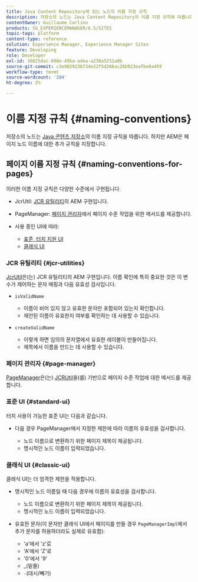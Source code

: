 ```yaml
---
title: Java Content Repository에 있는 노드의 이름 지정 규칙
description: 저장소의 노드는 Java Content Repository의 이름 지정 규칙에 따릅니다
contentOwner: Guillaume Carlino
products: SG_EXPERIENCEMANAGER/6.5/SITES
topic-tags: platform
content-type: reference
solution: Experience Manager, Experience Manager Sites
feature: Developing
role: Developer
exl-id: 36025dac-890e-45ba-adea-a230a5231a0b
source-git-commit: c3e9029236734e22f5d266ac26b923eafbe0a459
workflow-type: tm+mt
source-wordcount: '284'
ht-degree: 2%

---
```


# 이름 지정 규칙 {#naming-conventions}

저장소의 노드는 [Java 콘텐츠 저장소](/help/sites-developing/the-basics.md#java-content-repository)의 이름 지정 규칙을 따릅니다. 하지만 AEM은 페이지 노드 이름에 대한 추가 규칙을 지정합니다.

## 페이지 이름 지정 규칙 {#naming-conventions-for-pages}

이러한 이름 지정 규칙은 다양한 수준에서 구현됩니다.

* JcrUtil: [JCR 유틸리티](#jcr-utilities)의 AEM 구현입니다.
* PageManager: [페이지 관리자](#page-manager)에서 페이지 수준 작업을 위한 메서드를 제공합니다.
* 사용 중인 UI에 따라:

   * [표준, 터치 지원 UI](#standard-ui)
   * [클래식 UI](#classic-ui)

### JCR 유틸리티 {#jcr-utilities}

[JcrUtil](https://helpx.adobe.com/experience-manager/6-5/sites/developing/using/reference-materials/javadoc/index.html?com/day/cq/commons/jcr/JcrUtil.html)은(는) JCR 유틸리티의 AEM 구현입니다. 이름 확인에 특히 중요한 것은 이 변수가 제어하는 문자 매핑과 다음 유효성 검사입니다.

* `isValidName`

   * 이름이 비어 있지 않고 유효한 문자만 포함되어 있는지 확인합니다.
   * 제안된 이름이 유효한지 여부를 확인하는 데 사용할 수 있습니다.

* `createValidName`

   * 이렇게 하면 임의의 문자열에서 유효한 레이블이 만들어집니다.
   * 제목에서 이름을 만드는 데 사용할 수 있습니다.

### 페이지 관리자 {#page-manager}

[PageManager](https://helpx.adobe.com/experience-manager/6-5/sites/developing/using/reference-materials/javadoc/com/day/cq/wcm/api/PageManager.html)은(는) [JCRUtil](#jcr-utilities)을(를) 기반으로 페이지 수준 작업에 대한 메서드를 제공합니다.

### 표준 UI {#standard-ui}

터치 사용이 가능한 표준 UI는 다음과 같습니다.

* 다음 경우 PageManager에서 지정한 제한에 따라 이름의 유효성을 검사합니다.

   * 노드 이름으로 변환하기 위한 페이지 제목이 제공됩니다.
   * 명시적인 노드 이름이 입력되었습니다.

### 클래식 UI {#classic-ui}

클래식 UI는 더 엄격한 제한을 적용합니다.

* 명시적인 노드 이름일 때 다음 경우에 이름의 유효성을 검사합니다.

   * 노드 이름으로 변환하기 위한 페이지 제목이 제공됩니다.
   * 명시적인 노드 이름이 입력되었습니다.

* 유효한 문자(이 문자만 클래식 UI에서 페이지를 만들 경우 `PageManagerImpl`에서 추가 문자를 허용하더라도 실제로 유효함):

   * &#39;a&#39;에서 &#39;z&#39;로
   * &#39;A&#39;에서 &#39;Z&#39;로
   * &#39;0&#39;에서 &#39;9&#39;
   * _(밑줄)
   * `-`(대시/빼기)
